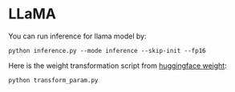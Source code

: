 # LLaMA

You can run inference for llama model by:

```
python inference.py --mode inference --skip-init --fp16
```

Here is the weight transformation script from [huggingface weight](https://huggingface.co/docs/transformers/main/model_doc/llama):

```
python transform_param.py
```